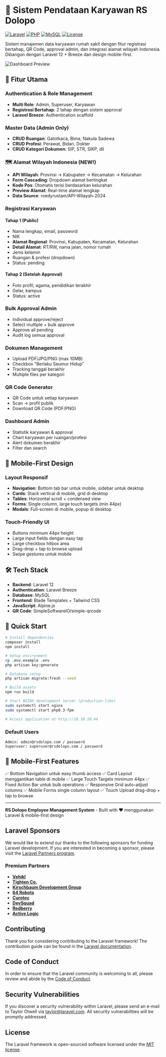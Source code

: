 # 🏥 Sistem Pendataan Karyawan RS Dolopo

[![Laravel](https://img.shields.io/badge/Laravel-12.x-red.svg)](https://laravel.com)
[![PHP](https://img.shields.io/badge/PHP-8.3+-blue.svg)](https://php.net)
[![MySQL](https://img.shields.io/badge/MySQL-8.0+-orange.svg)](https://mysql.com)
[![License](https://img.shields.io/badge/License-MIT-green.svg)](LICENSE)

Sistem manajemen data karyawan rumah sakit dengan fitur registrasi bertahap, QR Code, approval admin, dan integrasi alamat wilayah Indonesia. Dibangun dengan Laravel 12 + Breeze dan design mobile-first.

![Dashboard Preview](https://via.placeholder.com/800x400/3B82F6/FFFFFF?text=RS+Dolopo+Dashboard)

## 🚀 Fitur Utama

### Authentication & Role Management
- **Multi Role**: Admin, Superuser, Karyawan
- **Registrasi Bertahap**: 2 tahap dengan sistem approval
- **Laravel Breeze**: Authentication scaffold

### Master Data (Admin Only)
- **CRUD Ruangan**: Gatotkaca, Bima, Nakula Sadewa
- **CRUD Profesi**: Perawat, Bidan, Dokter
- **CRUD Kategori Dokumen**: SIP, STR, SIKP, dll

### 🗺️ Alamat Wilayah Indonesia (NEW!)
- **API Wilayah**: Provinsi → Kabupaten → Kecamatan → Kelurahan
- **Form Cascading**: Dropdown alamat bertingkat
- **Kode Pos**: Otomatis terisi berdasarkan kelurahan
- **Preview Alamat**: Real-time alamat lengkap
- **Data Source**: roedyrustam/API-Wilayah-2024

### Registrasi Karyawan
#### Tahap 1 (Public)
- Nama lengkap, email, password
- NIK
- **Alamat Regional**: Provinsi, Kabupaten, Kecamatan, Kelurahan
- **Detail Alamat**: RT/RW, nama jalan, nomor rumah
- Jenis kelamin
- Ruangan & profesi (dropdown)
- Status: pending

#### Tahap 2 (Setelah Approval)
- Foto profil, agama, pendidikan terakhir
- Gelar, kampus
- Status: active

### Bulk Approval Admin
- Individual approve/reject
- Select multiple + bulk approve
- Approve all pending
- Audit log semua approval

### Dokumen Management
- Upload PDF/JPG/PNG (max 10MB)
- Checkbox "Berlaku Seumur Hidup"
- Tracking tanggal berakhir
- Multiple files per kategori

### QR Code Generator
- QR Code untuk setiap karyawan
- Scan → profil publik
- Download QR Code (PDF/PNG)

### Dashboard Admin
- Statistik karyawan & approval
- Chart karyawan per ruangan/profesi
- Alert dokumen berakhir
- Filter dan search

## 🎨 Mobile-First Design

### Layout Responsif
- **Navigation**: Bottom tab bar untuk mobile, sidebar untuk desktop
- **Cards**: Stack vertical di mobile, grid di desktop
- **Tables**: Horizontal scroll + condensed view
- **Forms**: Single column, large touch targets (min 44px)
- **Modals**: Full-screen di mobile, popup di desktop

### Touch-Friendly UI
- Buttons minimum 44px height
- Large input fields dengan easy tap
- Large checkbox hitbox area
- Drag-drop + tap to browse upload
- Swipe gestures untuk mobile

## 🛠 Tech Stack

- **Backend**: Laravel 12
- **Authentication**: Laravel Breeze
- **Database**: MySQL
- **Frontend**: Blade Templates + Tailwind CSS
- **JavaScript**: Alpine.js
- **QR Code**: SimpleSoftwareIO/simple-qrcode

## 🚀 Quick Start

```bash
# Install dependencies
composer install
npm install

# Setup environment
cp .env.example .env
php artisan key:generate

# Database setup
php artisan migrate:fresh --seed

# Build assets
npm run build

# Start NGINX development server (production-like)
sudo systemctl start nginx
sudo systemctl start php8.3-fpm

# Access application at http://10.10.10.44
```

### Default Users

```
Admin: admin@rsdolopo.com / password
Superuser: superuser@rsdolopo.com / password
```

## 📱 Mobile-First Features
✅ Bottom Navigation untuk easy thumb access
✅ Card Layout menggantikan table di mobile
✅ Large Touch Targets minimum 44px
✅ Fixed Action Bar untuk bulk operations
✅ Responsive Grid auto-adjust columns
✅ Mobile Forms single column layout
✅ Touch Upload drag-drop + tap to browse

---

**RS Dolopo Employee Management System** - Built with ❤️ menggunakan Laravel & mobile-first design

## Laravel Sponsors

We would like to extend our thanks to the following sponsors for funding Laravel development. If you are interested in becoming a sponsor, please visit the [Laravel Partners program](https://partners.laravel.com).

### Premium Partners

- **[Vehikl](https://vehikl.com)**
- **[Tighten Co.](https://tighten.co)**
- **[Kirschbaum Development Group](https://kirschbaumdevelopment.com)**
- **[64 Robots](https://64robots.com)**
- **[Curotec](https://www.curotec.com/services/technologies/laravel)**
- **[DevSquad](https://devsquad.com/hire-laravel-developers)**
- **[Redberry](https://redberry.international/laravel-development)**
- **[Active Logic](https://activelogic.com)**

## Contributing

Thank you for considering contributing to the Laravel framework! The contribution guide can be found in the [Laravel documentation](https://laravel.com/docs/contributions).

## Code of Conduct

In order to ensure that the Laravel community is welcoming to all, please review and abide by the [Code of Conduct](https://laravel.com/docs/contributions#code-of-conduct).

## Security Vulnerabilities

If you discover a security vulnerability within Laravel, please send an e-mail to Taylor Otwell via [taylor@laravel.com](mailto:taylor@laravel.com). All security vulnerabilities will be promptly addressed.

## License

The Laravel framework is open-sourced software licensed under the [MIT license](https://opensource.org/licenses/MIT).
